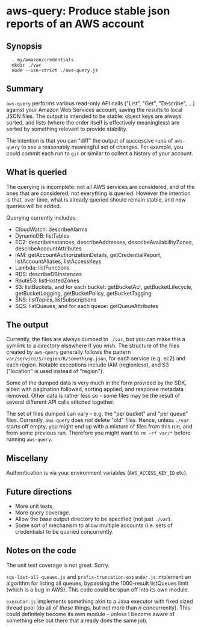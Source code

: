 aws-query: Produce stable json reports of an AWS account
========================================================

Synopsis
--------

`  . my/amazon/credentials`  
`  mkdir ./var`  
`  node --use-strict ./aws-query.js`  

Summary
-------

`aws-query` performs various read-only API calls ("List", "Get", "Describe",
...) against your Amazon Web Services account, saving the results to local
JSON files.  The output is intended to be stable: object keys are always
sorted, and lists (where the order itself is effectively meaningless) are
sorted by something relevant to provide stability.

The intention is that you can "diff" the output of successive runs of
`aws-query` to see a reasonably meaningful set of changes.  For example, you
could commit each run to `git` or similar to collect a history of your
account.

What is queried
---------------

The querying is incomplete: not all AWS services are considered, and of the
ones that are considered, not everything is queried.  However the intention is
that, over time, what is already queried should remain stable, and new queries
will be added.

Querying currently includes:

 * CloudWatch: describeAlarms
 * DynamoDB: listTables
 * EC2: describeInstances, describeAddresses, describeAvailabilityZones,
   describeAccountAttributes
 * IAM: getAccountAuthorizationDetails, getCredentialReport,
   listAccountAliases, listAccessKeys
 * Lambda: listFunctions
 * RDS: describeDBInstances
 * Route53: listHostedZones
 * S3: listBuckets, and for each bucket: getBucketAcl, getBucketLifecycle,
   getBucketLogging, getBucketPolicy, getBucketTagging
 * SNS: listTopics, listSubscriptions
 * SQS: listQueues, and for each queue: getQueueAttributes

The output
----------

Currently, the files are always dumped to `./var`, but you can make this a
symlink to a directory elsewhere if you wish.  The structure of the files
created by `aws-query` generally follows the pattern
`var/service/S/region/R/something.json`, for each service (e.g. ec2) and each
region.  Notable exceptions include IAM (regionless), and S3 ("location" is
used instead of "region").

Some of the dumped data is very much in the form provided by the SDK, albeit
with pagination followed, sorting applied, and response metadata removed.
Other data is rather less so - some files may be the result of several
different API calls stitched together.

The set of files dumped can vary - e.g. the "per bucket" and "per queue"
files.  Currently, `aws-query` does _not_ delete "old" files.  Hence, unless
`./var` starts off empty, you might end up with a mixture of files from this
run, and from some previous run.  Therefore you might want to `rm -rf var/*`
before running `aws-query`.

Miscellany
----------

Authentication is via your environment variables (`AWS_ACCESS_KEY_ID` etc).

Future directions
-----------------

 * More unit tests.
 * More query coverage.
 * Allow the base output directory to be specified (not just `./var`).
 * Some sort of mechanism to allow multiple accounts (i.e. sets
   of credentials) to be queried concurrently.

Notes on the code
-----------------

The unit test coverage is not great.  Sorry.

`sqs-list-all-queues.js` and `prefix-truncation-expander.js` implement an
algorithm for listing all queues, bypassing the 1000-result listQueues limit
(which is a bug in AWS).  This code could be spun off into its own module.

`executor.js` implements something akin to a Java executor with fixed sized
thread pool (do all of _these_ things, but not more than _n_ concurrently).
This could definitely become its own module - unless I become aware of
something else out there that already does the same job.

